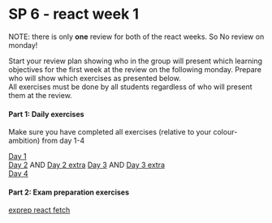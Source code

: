 # SP 6 - react week 1
NOTE: there is only **one** review for both of the react weeks. So No review on monday!

Start your review plan showing who in the group will present which learning objectives for the first week at the review on the following monday. Prepare who will show which exercises as presented below.   
All exercises must be done by all students regardless of who will present them at the review.


#### Part 1: Daily exercises

Make sure you have completed all exercises (relative to your
colour-ambition) from day 1-4   

[Day 1](../daily/REACT_W1D1_ES6.md)   
[Day 2](../daily/REACT_W1D2_KiloPound_Converter.md) AND [Day 2 extra](../daily/REACT_W1D2_photogallery.md)
[Day 3](../daily/REACT_W1D3_fetch.md) AND [Day 3 extra](../daily/REACT_W1D3_CRUD.md)    
[Day 4](../daily/REACT_W1D4_Large_data.md)  


#### Part 2: Exam preparation exercises  
[exprep react fetch](../exam_prep/exprep_react_fetch.md)


